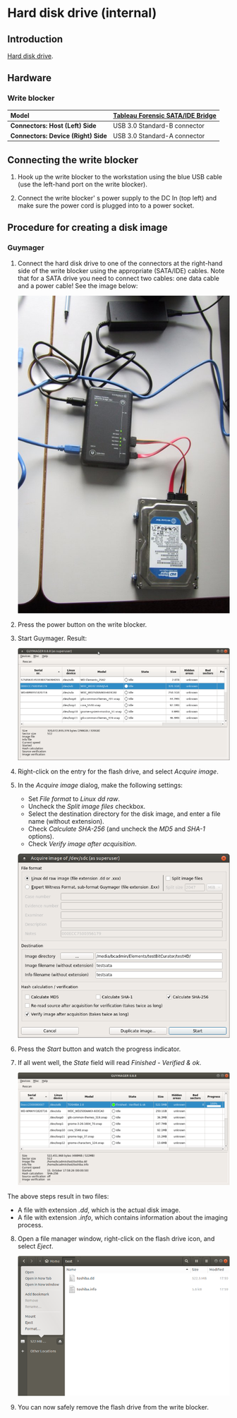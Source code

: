 # Hard disk drive (internal)

## Introduction

[Hard disk drive](https://en.wikipedia.org/wiki/Hard_disk_drive).

## Hardware

### Write blocker

|**Model**|[Tableau Forensic SATA/IDE Bridge](https://www.guidancesoftware.com/tableau/hardware/t35u)|
|:--|:--|
|**Connectors: Host (Left) Side**|USB 3.0 Standard-B connector|
|**Connectors: Device (Right) Side**|USB 3.0 Standard-A connector|

## Connecting the write blocker

1. Hook up the write blocker to the workstation using the blue USB cable (use the left-hand port on the write blocker).

2. Connect the write blocker' s power supply to the DC In (top left) and make sure the power cord is plugged into to a power socket.

## Procedure for creating a disk image

### Guymager

1. Connect the hard disk drive to one of the connectors at the right-hand side of the write blocker using the appropriate (SATA/IDE) cables. Note that for a SATA drive you need to connect two cables: one data cable and a power cable! See the image below:

    ![](./img/sata-wb.jpg)

2. Press the power button on the write blocker.

3. Start Guymager. Result:

    ![](./img/hdd-guymager1.png)

4. Right-click on the entry for the flash drive, and select *Acquire image*.

5. In the *Acquire image* dialog, make the following settings:

    - Set *File format* to *Linux dd raw*.
    - Uncheck the *Split image files* checkbox.
    - Select the destination directory for the disk image, and enter a file name (without extension).
    - Check *Calculate SHA-256* (and uncheck the *MD5* and *SHA-1* options).
    - Check *Verify image after acquisition*.

    ![](./img/hdd-guymager2.png)

6. Press the *Start* button and watch the progress indicator.

7. If all went well, the *State* field will read *Finished - Verified & ok*.

    ![](./img/flash-guymager3.png)

The above steps result in two files:

- A file with extension *.dd*, which is the actual disk image.
- A file with extension *.info*, which contains information about the imaging process.

8. Open a file manager window, right-click on the flash drive icon, and select *Eject*.

    ![](./img/flash-eject.png)

9. You can now safely remove the flash drive from the write blocker.
